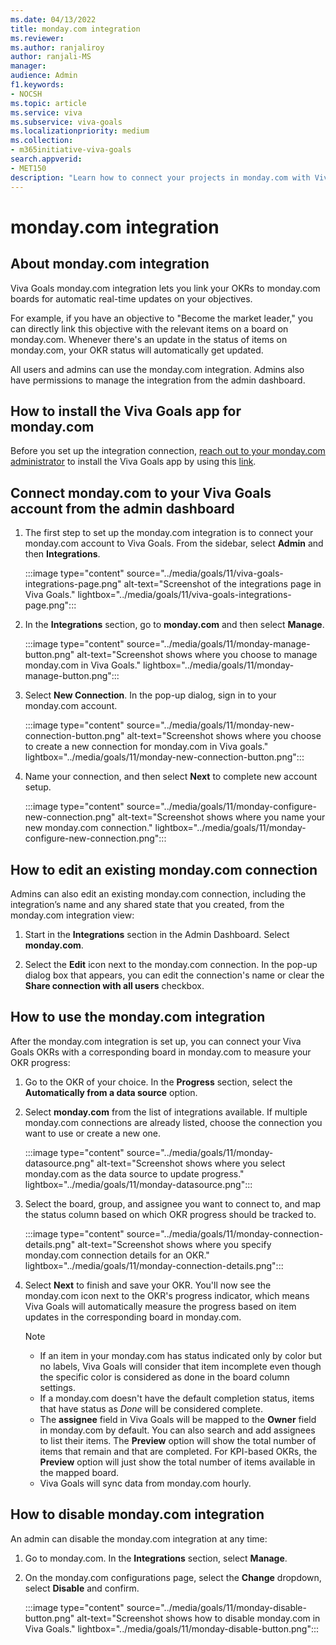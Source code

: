 ```yaml
---
ms.date: 04/13/2022
title: monday.com integration
ms.reviewer: 
ms.author: ranjaliroy
author: ranjali-MS
manager: 
audience: Admin
f1.keywords:
- NOCSH
ms.topic: article
ms.service: viva
ms.subservice: viva-goals
ms.localizationpriority: medium
ms.collection:  
- m365initiative-viva-goals  
search.appverid:
- MET150
description: "Learn how to connect your projects in monday.com with Viva Goals."
---
```


# monday.com integration

## About monday.com integration

Viva Goals monday.com integration lets you link your OKRs to monday.com boards for automatic real-time updates on your objectives. 

For example, if you have an objective to "Become the market leader," you can directly link this objective with the relevant items on a board on monday.com. Whenever there's an update in the status of items on monday.com, your OKR status will automatically get updated.

All users and admins can use the monday.com integration. Admins also have permissions to manage the integration from the admin dashboard. 

## How to install the Viva Goals app for monday.com

Before you set up the integration connection, [reach out to your monday.com administrator](https://auth.monday.com/auth/login_monday/enter_slug?force_existing_account=true&oauth_payload_token=eyJhbGciOiJIUzI1NiJ9.eyJjbGllbnRfaWQiOiJiMTFlMmUxMDljOTdiMzcxYzAzYTk0YzRlNWQ4ZWNmZSIsInJlc3BvbnNlX3R5cGUiOiJpbnN0YWxsIiwib2F1dGhfdmVyc2lvbiI6Mn0.ld79ozTcYkdq5gD2eu60HSLoDeuNB_nb2bsOsmJzqyM) to install the Viva Goals app by using this [link](https://auth.monday.com/oauth2/authorize?client_id=1d353d6e717b0b9329a61b0a264499b4&response_type=install).

## Connect monday.com to your Viva Goals account from the admin dashboard

1. The first step to set up the monday.com integration is to connect your monday.com account to Viva Goals. From the sidebar, select **Admin** and then **Integrations**.

    :::image type="content" source="../media/goals/11/viva-goals-integrations-page.png" alt-text="Screenshot of the integrations page in Viva Goals." lightbox="../media/goals/11/viva-goals-integrations-page.png":::

2. In the **Integrations** section, go to **monday.com** and then select **Manage**. 

    :::image type="content" source="../media/goals/11/monday-manage-button.png" alt-text="Screenshot shows where you choose to manage monday.com in Viva Goals." lightbox="../media/goals/11/monday-manage-button.png":::

3. Select **New Connection**. In the pop-up dialog, sign in to your monday.com account. 

    :::image type="content" source="../media/goals/11/monday-new-connection-button.png" alt-text="Screenshot shows where you choose to create a new connection for monday.com in Viva goals." lightbox="../media/goals/11/monday-new-connection-button.png":::

4. Name your connection, and then select **Next** to complete new account setup.

    :::image type="content" source="../media/goals/11/monday-configure-new-connection.png" alt-text="Screenshot shows where you name your new monday.com connection." lightbox="../media/goals/11/monday-configure-new-connection.png":::

## How to edit an existing monday.com connection

Admins can also edit an existing monday.com connection, including the integration’s name and any shared state that you created, from the monday.com integration view: 

1. Start in the **Integrations** section in the Admin Dashboard. Select **monday.com**. 

2. Select the **Edit** icon next to the monday.com connection. In the pop-up dialog box that appears, you can edit the connection's name or clear the **Share connection with all users** checkbox. 

## How to use the monday.com integration

After the monday.com integration is set up, you can connect your Viva Goals OKRs with a corresponding board in monday.com to measure your OKR progress:

1. Go to the OKR of your choice. In the **Progress** section, select the **Automatically from a data source** option.

1. Select **monday.com** from the list of integrations available. If multiple monday.com connections are already listed, choose the connection you want to use or create a new one. 

    :::image type="content" source="../media/goals/11/monday-datasource.png" alt-text="Screenshot shows where you select monday.com as the data source to update progress." lightbox="../media/goals/11/monday-datasource.png":::

1. Select the board, group, and assignee you want to connect to, and map the status column based on which OKR progress should be tracked to. 

    :::image type="content" source="../media/goals/11/monday-connection-details.png" alt-text="Screenshot shows where you specify monday.com connection details for an OKR." lightbox="../media/goals/11/monday-connection-details.png":::

1. Select **Next** to finish and save your OKR. You'll now see the monday.com icon next to the OKR's progress indicator, which means Viva Goals will automatically measure the progress based on item updates in the corresponding board in monday.com. 

    > [!NOTE]
    >
    > - If an item in your monday.com has status indicated only by color but no labels, Viva Goals will consider that item incomplete even though the specific color is considered as done in the board column settings.
    > - If a monday.com doesn't have the default completion status, items that have status as *Done* will be considered complete.
    > - The **assignee** field in Viva Goals will be mapped to the **Owner** field in monday.com by default. You can also search and add assignees to list their items. The **Preview** option will show the total number of items that remain and that are completed. For KPI-based OKRs, the **Preview** option will just show the total number of items available in the mapped board.
    > - Viva Goals will sync data from monday.com hourly. 

## How to disable monday.com integration

An admin can disable the monday.com integration at any time: 

1. Go to monday.com. In the **Integrations** section, select **Manage**. 

2. On the monday.com configurations page, select the **Change** dropdown, select **Disable** and confirm. 

    :::image type="content" source="../media/goals/11/monday-disable-button.png" alt-text="Screenshot shows how to disable monday.com in Viva Goals." lightbox="../media/goals/11/monday-disable-button.png":::



